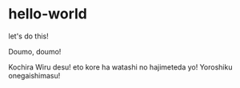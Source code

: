 # hello-world
let's do this!

Doumo, doumo!

Kochira Wiru desu! eto kore ha watashi no hajimeteda yo!
Yoroshiku onegaishimasu!

